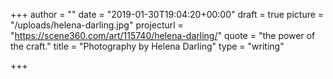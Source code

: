 +++
author = ""
date = "2019-01-30T19:04:20+00:00"
draft = true
picture = "/uploads/helena-darling.jpg"
projecturl = "https://scene360.com/art/115740/helena-darling/"
quote = "the power of the craft."
title = "Photography by Helena Darling"
type = "writing"

+++
